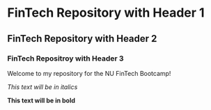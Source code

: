 # FinTech Repository with Header 1 

## FinTech Repository with Header 2

### FinTech Repositroy with Header 3

Welcome to my repository for the NU FinTech Bootcamp! 

*This text will be in italics*

**This text will be in bold**
